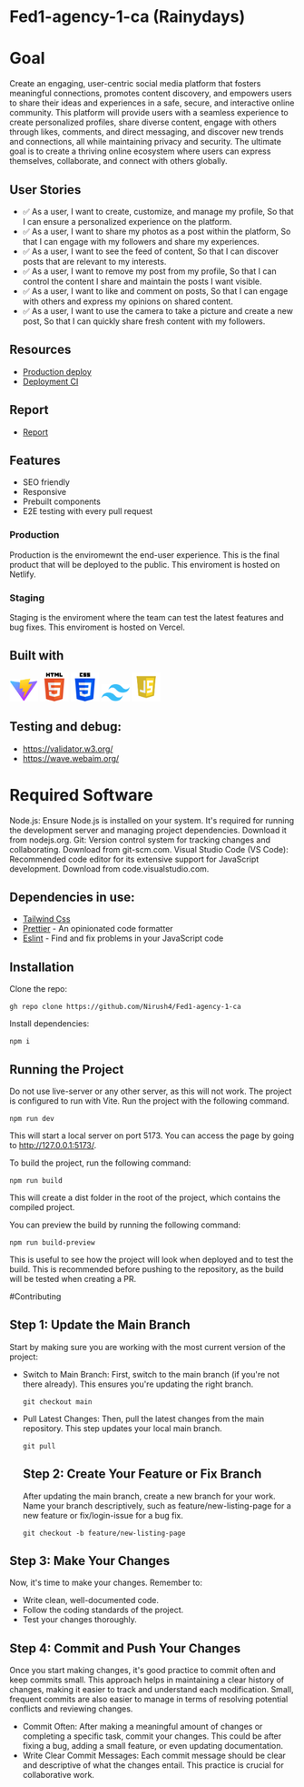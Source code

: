 # Fed1-agency-1-ca (Rainydays)

# Goal

Create an engaging, user-centric social media platform that fosters meaningful connections, promotes content discovery, and empowers users to share their ideas and experiences in a safe, secure, and interactive online community. This platform will provide users with a seamless experience to create personalized profiles, share diverse content, engage with others through likes, comments, and direct messaging, and discover new trends and connections, all while maintaining privacy and security. The ultimate goal is to create a thriving online ecosystem where users can express themselves, collaborate, and connect with others globally.

## User Stories

- ✅ As a user, I want to create, customize, and manage my profile, So that I can ensure a personalized experience on the platform.
- ✅ As a user, I want to share my photos as a post within the platform, So that I can engage with my followers and share my experiences.
- ✅ As a user, I want to see the feed of content, So that I can discover posts that are relevant to my interests.
- ✅ As a user,  I want to remove my post from my profile, So that I can control the content I share and maintain the posts I want visible.
- ✅ As a user, I want to like and comment on posts, So that I can engage with others and express my opinions on shared content.
- ✅ As a user, I want to use the camera to take a picture and create a new post, So that I can quickly share fresh content with my followers.

## Resources

- [Production deploy](https://squarepumpkin.netlify.app/)
- [Deployment CI](https://app.netlify.com/sites/squarepumpkin/overview)

## Report

- [Report](https://docs.google.com/document/d/1WPAOUeC4VgCfYtCfbzz9iHmF238ffcZTLrEwZwUvrJc/edit?usp=sharing)

## Features

- SEO friendly
- Responsive
- Prebuilt components
- E2E testing with every pull request

### Production

Production is the enviromewnt the end-user experience. This is the final product that will be deployed to the public. This enviroment is hosted on Netlify.

### Staging

Staging is the enviroment where the team can test the latest features and bug fixes. This enviroment is hosted on Vercel.

## Built with

<img src="/images/vite-logo.png" width="50" height="40"> <img src="/images/html-logo.png" width="50" height="50"> <img src="/images/css-logo.webp" width="50" height="50"> <img src="/images/tailwind-Logo.png" width="50" height="30"> <img src="/images/js-logo.png" width="50" height="50">

## Testing and debug:

- https://validator.w3.org/
- https://wave.webaim.org/

# Required Software

Node.js: Ensure Node.js is installed on your system. It's required for running the development server and managing project dependencies. Download it from nodejs.org.
Git: Version control system for tracking changes and collaborating. Download from git-scm.com.
Visual Studio Code (VS Code): Recommended code editor for its extensive support for JavaScript development. Download from code.visualstudio.com.

## Dependencies in use:

- [Tailwind Css](https://tailwindcss.com)
- [Prettier](https://prettier.io/) - An opinionated code formatter
- [Eslint](https://eslint.org/) - Find and fix problems in your JavaScript code

## Installation

Clone the repo:

```
gh repo clone https://github.com/Nirush4/Fed1-agency-1-ca
```

Install dependencies:

```
npm i
```

## Running the Project

Do not use live-server or any other server, as this will not work. The project is configured to run with Vite. Run the project with the following command.

```
npm run dev
```

This will start a local server on port 5173. You can access the page by going to http://127.0.0.1:5173/.

To build the project, run the following command:

```
npm run build
```

This will create a dist folder in the root of the project, which contains the compiled project.

You can preview the build by running the following command:

```
npm run build-preview
```

This is useful to see how the project will look when deployed and to test the build. This is recommended before pushing to the repository, as the build will be tested when creating a PR.

#Contributing

## Step 1: Update the Main Branch

Start by making sure you are working with the most current version of the project:

- Switch to Main Branch: First, switch to the main branch (if you're not there already). This ensures you're updating the right branch.
  ```
  git checkout main
  ```
- Pull Latest Changes: Then, pull the latest changes from the main repository. This step updates your local main branch.
  ```
  git pull
  ```
  ## Step 2: Create Your Feature or Fix Branch
  After updating the main branch, create a new branch for your work. Name your branch descriptively, such as feature/new-listing-page for a new feature or fix/login-issue for a bug fix.
  ```
  git checkout -b feature/new-listing-page
  ```

## Step 3: Make Your Changes

Now, it's time to make your changes. Remember to:

- Write clean, well-documented code.
- Follow the coding standards of the project.
- Test your changes thoroughly.

## Step 4: Commit and Push Your Changes

Once you start making changes, it's good practice to commit often and keep commits small. This approach helps in maintaining a clear history of changes, making it easier to track and understand each modification. Small, frequent commits are also easier to manage in terms of resolving potential conflicts and reviewing changes.

- Commit Often: After making a meaningful amount of changes or completing a specific task, commit your changes. This could be after fixing a bug, adding a small feature, or even updating documentation.
- Write Clear Commit Messages: Each commit message should be clear and descriptive of what the changes entail. This practice is crucial for collaborative work.
